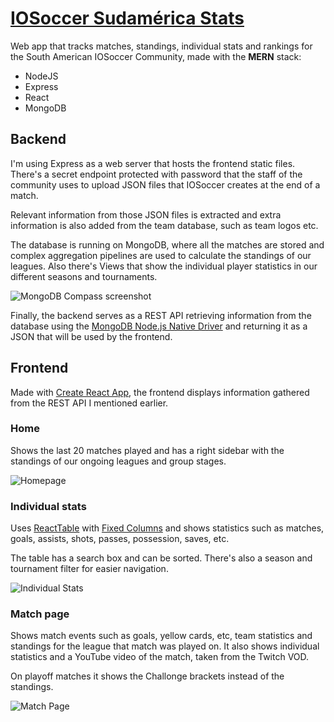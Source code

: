 # [IOSoccer Sudamérica Stats](https://stats.iosoccer-sa.bid)

Web app that tracks matches, standings, individual stats and rankings for the South American IOSoccer Community, made with the **MERN** stack:
- NodeJS
- Express
- React
- MongoDB

## Backend

I'm using Express as a web server that hosts the frontend static files. There's a secret endpoint protected with password that the staff of the community uses to upload JSON files that IOSoccer creates at the end of a match.

Relevant information from those JSON files is extracted and extra information is also added from the team database, such as team logos etc.

The database is running on MongoDB, where all the matches are stored and complex aggregation pipelines are used to calculate the standings of our leagues. Also there's Views that show the individual player statistics in our different seasons and tournaments.

![MongoDB Compass screenshot](https://i.imgur.com/pnpu2Um.png)

Finally, the backend serves as a REST API retrieving information from the database using the [MongoDB Node.js Native Driver](https://mongodb.github.io/node-mongodb-native/) and returning it as a JSON that will be used by the frontend.

## Frontend

Made with [Create React App](https://github.com/facebook/create-react-app), the frontend displays information gathered from the REST API I mentioned earlier.

### Home

Shows the last 20 matches played and has a right sidebar with the standings of our ongoing leagues and group stages.

![Homepage](https://i.imgur.com/UD1Z91z.png)

### Individual stats

Uses [ReactTable](https://github.com/tannerlinsley/react-table) with [Fixed Columns](https://github.com/GuillaumeJasmin/react-table-hoc-fixed-columns) and shows statistics such as matches, goals, assists, shots, passes, possession, saves, etc.

The table has a search box and can be sorted. There's also a season and tournament filter for easier navigation.

![Individual Stats](https://i.imgur.com/vVcca21.png)

### Match page

Shows match events such as goals, yellow cards, etc, team statistics and standings for the league that match was played on. It also shows individual statistics and a YouTube video of the match, taken from the Twitch VOD.

On playoff matches it shows the Challonge brackets instead of the standings.

![Match Page](https://i.imgur.com/v53gBLH.png)